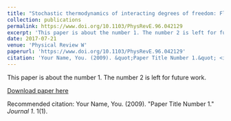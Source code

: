 ```yaml
---
title: "Stochastic thermodynamics of interacting degrees of freedom: Fluctuation theorems for detached path probabilities"
collection: publications
permalink: https://www.doi.org/10.1103/PhysRevE.96.042129
excerpt: 'This paper is about the number 1. The number 2 is left for future work.'
date: 2017-07-21
venue: 'Physical Review W'
paperurl: 'https://www.doi.org/10.1103/PhysRevE.96.042129'
citation: 'Your Name, You. (2009). &quot;Paper Title Number 1.&quot; <i>Journal 1</i>. 1(1).'
---
```

This paper is about the number 1. The number 2 is left for future work.

[Download paper here](http://academicpages.github.io/files/paper1.pdf)

Recommended citation: Your Name, You. (2009). "Paper Title Number 1." <i>Journal 1</i>. 1(1).
